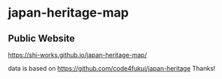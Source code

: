# japan-heritage-map
## Public Website
https://shi-works.github.io/japan-heritage-map/

data is based on https://github.com/code4fukui/japan-heritage Thanks!
